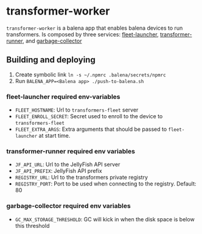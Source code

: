 # transformer-worker

`transformer-worker` is a balena app that enables balena devices to run transformers. Is composed by three services: [fleet-launcher](./fleet-launcher), [transformer-runner](./transformer-runner), and [garbage-collector](./garbage-collector)

## Building and deploying

1. Create symbolic link `ln -s ~/.npmrc .balena/secrets/npmrc`
2. Run `BALENA_APP=<Balena app> ./push-to-balena.sh`

### fleet-launcher required env-variables
* `FLEET_HOSTNAME`: Url to `transformers-fleet` server
* `FLEET_ENROLL_SECRET`: Secret used to enroll to the device to `transformers-fleet`
* `FLEET_EXTRA_ARGS`: Extra arguments that should be passed to `fleet-launcher` at start time. 

### transformer-runner required env variables
* `JF_API_URL`: Url to the JellyFish API server
* `JF_API_PREFIX`: JellyFish API prefix
* `REGISTRY_URL`: Url to the transformers private registry
* `REGISTRY_PORT`: Port to be used when connecting to the registry. Default: 80

### garbage-collector required env variables
* `GC_MAX_STORAGE_THRESHOLD`: GC will kick in when the disk space is below this threshold
